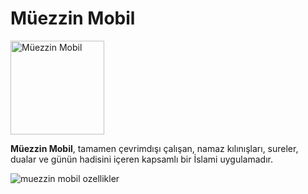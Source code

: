 # Müezzin Mobil

<img src="https://hebbkx1anhila5yf.public.blob.vercel-storage.com/mmlogo-oXP4sBT0lxXPyavuEw6NCo2vsPSKcU.png" alt="Müezzin Mobil" width="150" style="pointer-events: none;">

**Müezzin Mobil**, tamamen çevrimdışı çalışan, namaz kılınışları, sureler, dualar ve günün hadisini içeren kapsamlı bir İslami uygulamadır.

![muezzin mobil ozellikler](https://github.com/user-attachments/assets/6200ca3c-efc1-43a6-bc2f-1d77169cc26a)
